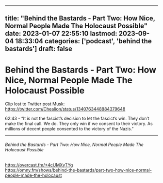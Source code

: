 
---
title: "Behind the Bastards - Part Two: How Nice, Normal People Made The Holocaust Possible"
date: 2023-01-07 22:55:10
lastmod: 2023-09-04 18:33:04
categories: ['podcast', 'behind the bastards']
draft: false
---


# Behind the Bastards - Part Two: How Nice, Normal People Made The Holocaust Possible
Clip lost to Twitter post Musk: https://twitter.com/Chealion/status/1340763448884379648

62:43 - “It is not the fascist’s decision to let the fascict’s win. They don’t make the final call. We do. They only win if we consent to their victory. As millions of decent people consented to the victory of the Nazis.”

- - -
###### Behind the Bastards - Part Two: How Nice, Normal People Made The Holocaust Possible

https://overcast.fm/+4cUMXyTYg  
https://omny.fm/shows/behind-the-bastards/part-two-how-nice-normal-people-made-the-holocaust

<!-- #public #podcast #behind the bastards# -->

<!-- {BearID:F3914867-62B5-4A22-8B05-37896D7A2CBD-28016-00002D980C273A9B} -->
